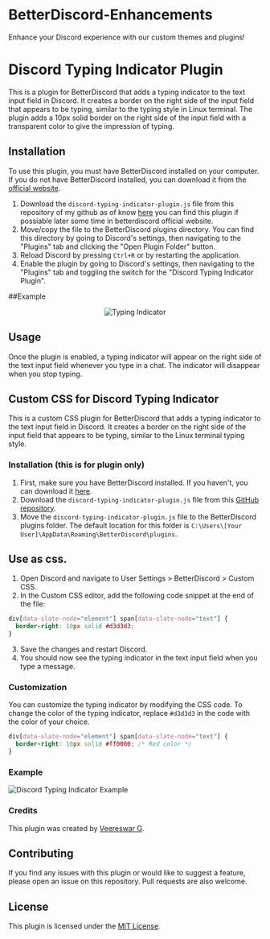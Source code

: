 # BetterDiscord-Enhancements
Enhance your Discord experience with our custom themes and plugins!

# Discord Typing Indicator Plugin

This is a plugin for BetterDiscord that adds a typing indicator to the text input field in Discord. It creates a border on the right side of the input field that appears to be typing, similar to the typing style in Linux terminal. The plugin adds a 10px solid border on the right side of the input field with a transparent color to give the impression of typing.

## Installation

To use this plugin, you must have BetterDiscord installed on your computer. If you do not have BetterDiscord installed, you can download it from the [official website](https://betterdiscord.app/).

1. Download the `discord-typing-indicator-plugin.js` file from this repository of my github as of know [here](https://github.com/VeereswarG/BetterDiscord-Enhancements/blob/main/DiscordTypingIndicator/discord-typing-indicator-plugin.js) you can find this plugin if possiable later some time in betterdiscord official website.
2. Move/copy the file to the BetterDiscord plugins directory. You can find this directory by going to Discord's settings, then navigating to the "Plugins" tab and clicking the "Open Plugin Folder" button.
3. Reload Discord by pressing `Ctrl+R` or by restarting the application.
4. Enable the plugin by going to Discord's settings, then navigating to the "Plugins" tab and toggling the switch for the "Discord Typing Indicator Plugin".

##Example

<p align="center">
  <img src="https://github.com/VeereswarG/BetterDiscord-Enhancements/blob/main/img/typing-indicator.gif?raw=true" alt="Typing Indicator">
</p>


## Usage

Once the plugin is enabled, a typing indicator will appear on the right side of the text input field whenever you type in a chat. The indicator will disappear when you stop typing.


## Custom CSS for Discord Typing Indicator

This is a custom CSS plugin for BetterDiscord that adds a typing indicator to the text input field in Discord. It creates a border on the right side of the input field that appears to be typing, similar to the Linux terminal typing style.

### Installation (this is for plugin only)

1. First, make sure you have BetterDiscord installed. If you haven't, you can download it [here](https://betterdiscord.net/home/).
2. Download the `discord-typing-indicator-plugin.js` file from this [GitHub repository](https://github.com/VeereswarG/BetterDiscord-Enhancements/blob/main/DiscordTypingIndicator/discord-typing-indicator-plugin.js).
3. Move the `discord-typing-indicator-plugin.js` file to the BetterDiscord plugins folder. The default location for this folder is `C:\Users\[Your User]\AppData\Roaming\BetterDiscord\plugins`.

## Use as css.

1. Open Discord and navigate to User Settings > BetterDiscord > Custom CSS.
2. In the Custom CSS editor, add the following code snippet at the end of the file:

```css
div[data-slate-node="element"] span[data-slate-node="text"] {
  border-right: 10px solid #d3d3d3;
}
```

3. Save the changes and restart Discord.
4. You should now see the typing indicator in the text input field when you type a message.

### Customization

You can customize the typing indicator by modifying the CSS code. To change the color of the typing indicator, replace `#d3d3d3` in the code with the color of your choice. 

```css
div[data-slate-node="element"] span[data-slate-node="text"] {
  border-right: 10px solid #ff0000; /* Red color */
}
```

### Example

![Discord Typing Indicator Example](https://i.imgur.com/v4hXIiI.png)

### Credits

This plugin was created by [Veereswar G](https://github.com/VeereswarG).

## Contributing

If you find any issues with this plugin or would like to suggest a feature, please open an issue on this repository. Pull requests are also welcome.

## License

This plugin is licensed under the [MIT License](LICENSE).
